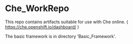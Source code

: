 # Che_WorkRepo

This repo contains artifacts suitable for use with Che online.  ( https://che.openshift.io/dashboard/ )

The basic framework is in directory 'Basic_Framework'.

